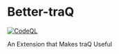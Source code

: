 # Better-traQ

[![CodeQL](https://github.com/JichouP/Better-traQ/actions/workflows/codeql-analysis.yml/badge.svg)](https://github.com/JichouP/Better-traQ/actions/workflows/codeql-analysis.yml)

An Extension that Makes traQ Useful
